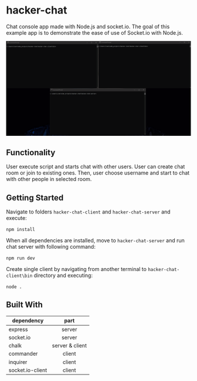 # hacker-chat

Chat console app made with Node.js and socket.io. The goal of this example app is to demonstrate the ease of use of Socket.io with Node.js. 

![Hacker chat demo](demo/demo.gif)

## Functionality

User execute script and starts chat with other users. User can create chat room or join to existing ones. Then, user choose username and
start to chat with other people in selected room.

## Getting Started

Navigate to folders `hacker-chat-client` and `hacker-chat-server` and execute:

```
npm install
```

When all dependencies are installed, move to `hacker-chat-server` and run chat server with following command:

```
npm run dev
```

 Create single client by navigating from another terminal to `hacker-chat-client\bin` directory and executing:
 
 ```
node .
```

## Built With

| dependency       | part            |
| -------------    |:-------------:  |
| express          | server          |
| socket.io        | server          |
| chalk            | server & client |
| commander        | client          |
| inquirer         | client          |
| socket.io-client | client          |
